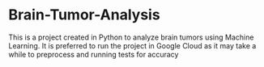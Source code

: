 # Brain-Tumor-Analysis
This is a project created in Python to analyze brain tumors using Machine Learning. It is preferred to run the project in Google Cloud as it may take a while to preprocess and running tests for accuracy
